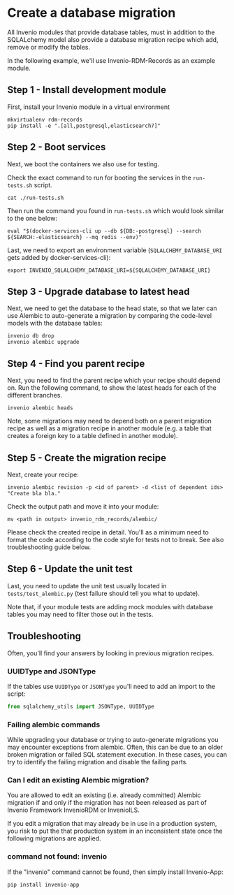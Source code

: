 # Create a database migration

All Invenio modules that provide database tables, must in addition to the
SQLALchemy model also provide a database migration recipe which add, remove or
modify the tables.

In the following example, we'll use Invenio-RDM-Records as an example module.

## Step 1 - Install development module

First, install your Invenio module in a virtual environment

```
mkvirtualenv rdm-records
pip install -e ".[all,postgresql,elasticsearch7]"
```

## Step 2 - Boot services

Next, we boot the containers we also use for testing.

Check the exact command to run for booting the services in the ``run-tests.sh``
script.

```
cat ./run-tests.sh
```

Then run the command you found in ``run-tests.sh`` which would look similar to
the one below:

```
eval "$(docker-services-cli up --db ${DB:-postgresql} --search ${SEARCH:-elasticsearch} --mq redis --env)"
```

Last, we need to export an environment variable (``SQLALCHEMY_DATABASE_URI``
gets added by docker-services-cli):

```
export INVENIO_SQLALCHEMY_DATABASE_URI=${SQLALCHEMY_DATABASE_URI}
```

## Step 3 - Upgrade database to latest head

Next, we need to get the database to the head state, so that we later can use
Alembic to auto-generate a migration by comparing the code-level models with
the database tables:

```
invenio db drop
invenio alembic upgrade
```

## Step 4 - Find you parent recipe

Next, you need to find the parent recipe which your recipe should depend on.
Run the following command, to show the latest heads for each of the different
branches.

```
invenio alembic heads
```

Note, some migrations may need to depend both on a parent migration recipe
as well as a migration recipe in another module (e.g. a table that creates a
foreign key to a table defined in another module).

## Step 5 - Create the migration recipe

Next, create your recipe:

```
invenio alembic revision -p <id of parent> -d <list of dependent ids> "Create bla bla."
```

Check the output path and move it into your module:

```
mv <path in output> invenio_rdm_records/alembic/
```

Please check the created recipe in detail. You'll as a minimum need to format
the code according to the code style for tests not to break. See also
troubleshooting guide below.

## Step 6 - Update the unit test

Last, you need to update the unit test usually located in
``tests/test_alembic.py`` (test failure should tell you what to update).

Note that, if your module tests are adding mock modules with database tables
you may need to filter those out in the tests.


## Troubleshooting

Often, you'll find your answers by looking in previous migration recipes.

### UUIDType and JSONType

If the tables use ``UUIDType`` or ``JSONType`` you'll need to add an import
to the script:

```python
from sqlalchemy_utils import JSONType, UUIDType
```

### Failing alembic commands

While upgrading your database or trying to auto-generate migrations you may
encounter exceptions from alembic. Often, this can be due to an older broken
migration or failed SQL statement execution. In these cases, you can try to
identify the failing migration and disable the failing parts.

### Can I edit an existing Alembic migration?

You are allowed to edit an existing (i.e. already committed) Alembic migration
if and only if the migration has not been released as part of Invenio Framework
InvenioRDM or InvenioILS.

If you edit a migration that may already be in use in a production system, you
risk to put the that production system in an inconsistent state once the
following migrations are applied.

### command not found: invenio

If the "invenio" command cannot be found, then simply install Invenio-App:

```
pip install invenio-app
```
